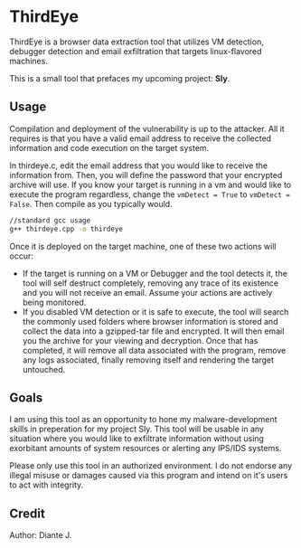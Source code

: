 # ThirdEye
ThirdEye is a browser data extraction tool that utilizes VM detection, debugger detection and email exfiltration that targets linux-flavored machines.

This is a small tool that prefaces my upcoming project: **Sly**.

## Usage
Compilation and deployment of the vulnerability is up to the attacker. All it requires is that you have a valid email address to receive the collected information and code execution on the target system.

In thirdeye.c, edit the email address that you would like to receive the information from. Then, you will define the password that your encrypted archive will use. If you know your target is running in a vm and would like to execute the program regardless, change the ```vmDetect = True``` to ```vmDetect = False```. Then compile as you typically would.
  ```bash
//standard gcc usage
  g++ thirdeye.cpp -o thirdeye
  ```

Once it is deployed on the target machine, one of these two actions will occur:
- If the target is running on a VM or Debugger and the tool detects it, the tool will self destruct completely, removing any trace of its existence and you will not receive an email. Assume your actions are actively being monitored.
- If you disabled VM detection or it is safe to execute, the tool will search the commonly used folders where browser information is stored and collect the data into a gzipped-tar file and encrypted. It will then email you the archive for your viewing and decryption. Once that has completed, it will remove all data associated with the program, remove any logs associated, finally removing itself and rendering the target untouched.
## Goals
I am using this tool as an opportunity to hone my malware-development skills in preperation for my project Sly. This tool will be usable in any situation where you would like to exfiltrate information without using exorbitant amounts of system resources or alerting any IPS/IDS systems.

Please only use this tool in an authorized environment. I do not endorse any illegal misuse or damages caused via this program and intend on it's users to act with integrity.

## Credit
Author: Diante J.
